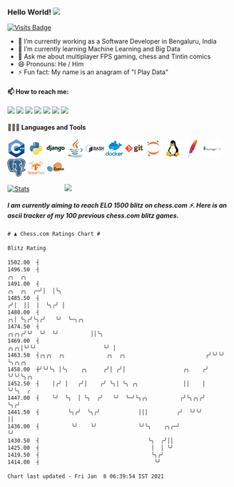   ### Hello World!  <img src="https://github.com/sciencepal/sciencepal/blob/master/assets/Hi.gif" width="29px">
  [![Visits Badge](https://badges.pufler.dev/visits/sciencepal/sciencepal)](https://badges.pufler.dev/visits/sciencepal/sciencepal)
  
  - 🔭 I’m currently working as a Software Developer in Bengaluru, India
  - 🌱 I’m currently learning Machine Learning and Big Data
  - 💬 Ask me about multiplayer FPS gaming, chess and Tintin comics
  - 😄 Pronouns: He / Him
  - ⚡ Fun fact: My name is an anagram of "I Play Data"
  
  #### 📫 How to reach me:   
  [<img src="https://upload.wikimedia.org/wikipedia/commons/8/83/Steam_icon_logo.svg" width="3.5%"/>](https://steamcommunity.com/id/mongocds/)
  [<img src="https://github.com/sciencepal/sciencepal/blob/master/assets/discord-round.svg" width="3.5%"/>](https://discord.gg/MnUUbHe)
  [<img src="https://img.icons8.com/color/48/000000/twitter.png" width="3.5%"/>](https://twitter.com/sciencepal)
  [<img src="https://img.icons8.com/color/48/000000/linkedin.png" width="3.5%"/>](https://www.linkedin.com/in/adityapal1/)
  [<img src="https://img.icons8.com/fluent/48/000000/facebook-new.png" width="3.5%"/>](https://www.facebook.com/sciencepal/)
  [<img src="https://img.icons8.com/fluent/48/000000/instagram-new.png" width="3.5%"/>](https://www.instagram.com/aditya_sciencepal/)
  <a href="mailto:aditya.pal.science@gmail.com"> <img src="https://img.icons8.com/fluent/48/000000/gmail.png" width="3.5%"/> </a>
  
  #### 👨🏻‍💻 Languages and Tools <br />
  <code><img height="40" src="https://raw.githubusercontent.com/github/explore/80688e429a7d4ef2fca1e82350fe8e3517d3494d/topics/cpp/cpp.png"></code>
  <code><img height="40" src="https://raw.githubusercontent.com/github/explore/80688e429a7d4ef2fca1e82350fe8e3517d3494d/topics/python/python.png"></code>
  <code><img height="40" src="https://raw.githubusercontent.com/github/explore/80688e429a7d4ef2fca1e82350fe8e3517d3494d/topics/django/django.png"></code>
  <code><img height="40" src="https://raw.githubusercontent.com/github/explore/80688e429a7d4ef2fca1e82350fe8e3517d3494d/topics/java/java.png"></code>
  <code><img height="40" src="https://raw.githubusercontent.com/github/explore/80688e429a7d4ef2fca1e82350fe8e3517d3494d/topics/bash/bash.png"></code>
  <code><img height="40" src="https://raw.githubusercontent.com/github/explore/80688e429a7d4ef2fca1e82350fe8e3517d3494d/topics/docker/docker.png"></code>
  <code><img height="40" src="https://raw.githubusercontent.com/github/explore/80688e429a7d4ef2fca1e82350fe8e3517d3494d/topics/git/git.png"></code>
  <code><img height="40" src="https://raw.githubusercontent.com/github/explore/80688e429a7d4ef2fca1e82350fe8e3517d3494d/topics/jupyter-notebook/jupyter-notebook.png"></code>
  <code><img height="40" src="https://raw.githubusercontent.com/github/explore/80688e429a7d4ef2fca1e82350fe8e3517d3494d/topics/linux/linux.png"></code>
  <code><img height="40" src="https://raw.githubusercontent.com/github/explore/80688e429a7d4ef2fca1e82350fe8e3517d3494d/topics/maven/maven.png"></code>
  <code><img height="40" src="https://raw.githubusercontent.com/github/explore/80688e429a7d4ef2fca1e82350fe8e3517d3494d/topics/mongodb/mongodb.png"></code>
  <code><img height="40" src="https://raw.githubusercontent.com/github/explore/80688e429a7d4ef2fca1e82350fe8e3517d3494d/topics/postgresql/postgresql.png"></code>
  <code><img height="40" src="https://raw.githubusercontent.com/github/explore/80688e429a7d4ef2fca1e82350fe8e3517d3494d/topics/tensorflow/tensorflow.png"></code>
  <code><img height="40" src="https://raw.githubusercontent.com/github/explore/80688e429a7d4ef2fca1e82350fe8e3517d3494d/topics/scikit-learn/scikit-learn.png"></code>
  
  [![Stats](https://github-readme-stats.vercel.app/api?username=sciencepal&show_icons=true&theme=radical)](https://github-readme-stats.vercel.app/api?username=sciencepal&show_icons=true&theme=radical)&nbsp; &nbsp; &nbsp; &nbsp; &nbsp; &nbsp; &nbsp; &nbsp; &nbsp; &nbsp; <img src="https://github.com/sciencepal/sciencepal/blob/master/assets/saved.gif" width="195">
  
  ##### I am currently aiming to reach ELO 1500 blitz on chess.com ⚡. Here is an ascii tracker of my 100 previous chess.com blitz games.

  ```
  # ♟︎ Chess.com Ratings Chart #
  
  Blitz Rating

 1502.00  ┤
 1496.50  ┤                                                                           ╭╮  ╭╮
 1491.00  ┤                                                                 ╭╮  ╭╮  ╭─╯│  │╰╮
 1485.50  ┤                                                                ╭╯│  ││  │  ╰╮╭╯ │
 1480.00  ┤                                                              ╭╮│ ╰╮╭╯╰╮╭╯   ╰╯  ╰─╮╭╮
 1474.50  ┤                                                         ╭╮╭╮╭╯╰╯  ╰╯  ╰╯          ││╰╮
 1469.00  ┤                                                     ╭╮╭╮│╰╯╰╯                     ╰╯ │
 1463.50  ┤╭╮╭╮  ╭╮             ╭╮  ╭╮                         ╭╯╰╯╰╯                            ╰╮╭╮╭╮
 1458.00  ┼╯╰╯╰╮ │╰╮    ╭╮     ╭╯│ ╭╯│                  ╭╮    ╭╯                                  ╰╯╰╯╰╮╭╮
 1452.50  ┤    │╭╯ │   ╭╯│    ╭╯ ╰╮│ ╰╮ ╭╮              ││    │                                        ╰╯╰╮  ╭
 1447.00  ┤    ╰╯  ╰╮  │ ╰╮  ╭╯   ╰╯  ╰─╯╰╮╭╮          ╭╯╰╮╭╮╭╯                                           ╰╮╭╯
 1441.50  ┤         ╰╮╭╯  ╰╮╭╯            │││         ╭╯  ╰╯╰╯                                             ││
 1436.00  ┤          ╰╯    ╰╯             ╰╯╰╮    ╭╮╭─╯                                                    ╰╯
 1430.50  ┤                                  ╰╮  ╭╯││
 1425.00  ┤                                   │  │ ╰╯
 1419.50  ┤                                   ╰╮╭╯
 1414.00  ┤                                    ╰╯

Chart last updated - Fri Jan  8 06:39:54 IST 2021  
  ```
  
